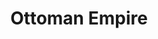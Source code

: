 ---
title: "Ottoman Empire"
alias: "turkish empire"
type: note
subject: history
tags:
 - history
 - ottoman_empire
created: 2023.01.10 08:11
created_by: Ádám
draft: true
---